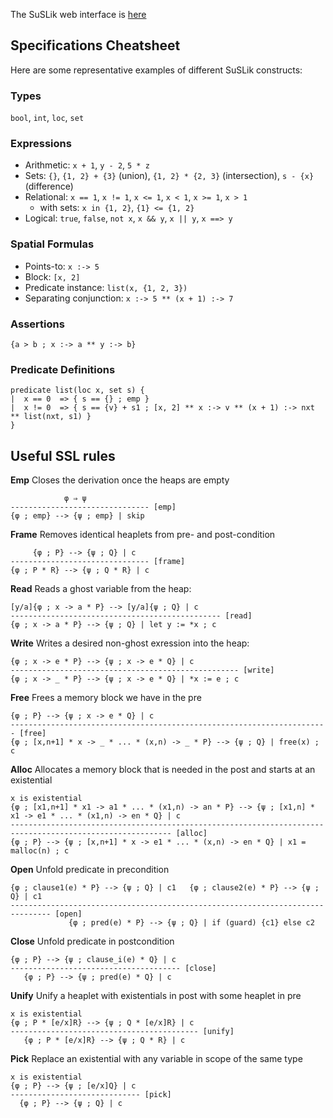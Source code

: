 The SuSLik web interface is [here](https://suslik.programming.systems/)
<!-- The SuSLik web interface is [here](http://ec2-34-221-190-196.us-west-2.compute.amazonaws.com:8033/) -->

## Specifications Cheatsheet

Here are some representative examples of different SuSLik constructs:

### Types

`bool`, `int`, `loc`, `set`

### Expressions

- Arithmetic: `x + 1`, `y - 2`, `5 * z`
- Sets: `{}`, `{1, 2} + {3}` (union), `{1, 2} * {2, 3}` (intersection), `s - {x}` (difference)
- Relational: `x == 1`, `x != 1`, `x <= 1`, `x < 1`, `x >= 1`, `x > 1`
    - with sets: `x in {1, 2}`, `{1} <= {1, 2}`
- Logical: `true`, `false`, `not x`, `x && y`, `x || y`, `x ==> y`

### Spatial Formulas

- Points-to: `x :-> 5`
- Block: `[x, 2]`
- Predicate instance: `list(x, {1, 2, 3})`
- Separating conjunction: `x :-> 5 ** (x + 1) :-> 7`

### Assertions

`{a > b ; x :-> a ** y :-> b}`

### Predicate Definitions

```
predicate list(loc x, set s) {
|  x == 0  => { s == {} ; emp }
|  x != 0  => { s == {v} + s1 ; [x, 2] ** x :-> v ** (x + 1) :-> nxt ** list(nxt, s1) }
}
```

## Useful SSL rules

**Emp** Closes the derivation once the heaps are empty
```
            φ ⇒ ψ
------------------------------- [emp]
{φ ; emp} --> {ψ ; emp} | skip
```

**Frame** Removes identical heaplets from pre- and post-condition
```
     {φ ; P} --> {ψ ; Q} | c
------------------------------- [frame]
{φ ; P * R} --> {ψ ; Q * R} | c
```

**Read** Reads a ghost variable from the heap:
```
[y/a]{φ ; x -> a * P} --> [y/a]{ψ ; Q} | c
----------------------------------------------- [read]
{φ ; x -> a * P} --> {ψ ; Q} | let y := *x ; c
```

**Write** Writes a desired non-ghost exression into the heap:
```
{φ ; x -> e * P} --> {ψ ; x -> e * Q} | c
--------------------------------------------------- [write]
{φ ; x -> _ * P} --> {ψ ; x -> e * Q} | *x := e ; c
```

**Free** Frees a memory block we have in the pre
```
{φ ; P} --> {ψ ; x -> e * Q} | c
----------------------------------------------------------------------- [free]
{φ ; [x,n+1] * x -> _ * ... * (x,n) -> _ * P} --> {ψ ; Q} | free(x) ; c
```

**Alloc** Allocates a memory block that is needed in the post and starts at an existential
```
x is existential
{φ ; [x1,n+1] * x1 -> a1 * ... * (x1,n) -> an * P} --> {ψ ; [x1,n] * x1 -> e1 * ... * (x1,n) -> en * Q} | c
---------------------------------------------------------------------------------------------------------- [alloc]
{φ ; P} --> {ψ ; [x,n+1] * x -> e1 * ... * (x,n) -> en * Q} | x1 = malloc(n) ; c
```

**Open** Unfold predicate in precondition
```
{φ ; clause1(e) * P} --> {ψ ; Q} | c1   {φ ; clause2(e) * P} --> {ψ ; Q} | c1
------------------------------------------------------------------------------- [open]
             {φ ; pred(e) * P} --> {ψ ; Q} | if (guard) {c1} else c2
```

**Close** Unfold predicate in postcondition
```
{φ ; P} --> {ψ ; clause_i(e) * Q} | c
-------------------------------------- [close]
   {φ ; P} --> {ψ ; pred(e) * Q} | c
```

**Unify** Unify a heaplet with existentials in post with some heaplet in pre
```
x is existential
{φ ; P * [e/x]R} --> {ψ ; Q * [e/x]R} | c
------------------------------------------ [unify]
   {φ ; P * [e/x]R} --> {ψ ; Q * R} | c
```

**Pick** Replace an existential with any variable in scope of the same type
```
x is existential
{φ ; P} --> {ψ ; [e/x]Q} | c
----------------------------- [pick]
  {φ ; P} --> {ψ ; Q} | c
```
